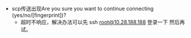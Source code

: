 * scp传送出现Are you sure you want to continue connecting (yes/no/[fingerprint])?
	- 超时不响应，解决办法可以先 ssh root@10.28.188.188 登录一下 然后再试。
